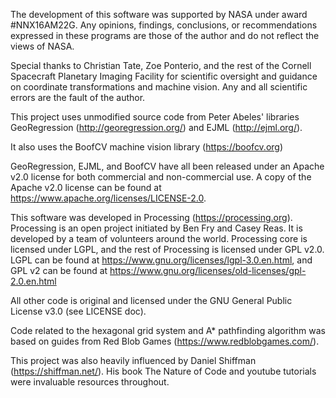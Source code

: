 The development of this software was supported by NASA under award #NNX16AM22G. Any opinions, findings, conclusions, or recommendations expressed in these programs are those of the author and do not reflect the views of NASA.

Special thanks to Christian Tate, Zoe Ponterio, and the rest of the Cornell Spacecraft Planetary Imaging Facility for scientific oversight and guidance on coordinate transformations and machine vision. 
Any and all scientific errors are the fault of the author. 

This project uses unmodified source code from Peter Abeles' libraries GeoRegression (http://georegression.org/) and EJML (http://ejml.org/). 

It also uses the BoofCV machine vision library (https://boofcv.org)

GeoRegression, EJML, and BoofCV have all been released under an Apache v2.0 license for both commercial and non-commercial use. A copy of the Apache v2.0 license can be found at https://www.apache.org/licenses/LICENSE-2.0. 

This software was developed in Processing (https://processing.org). Processing is an open project initiated by Ben Fry and Casey Reas. It is developed by a team of volunteers around the world.
Processing core is licensed under LGPL, and the rest of Processing is licensed under GPL v2.0. 
LGPL can be found at https://www.gnu.org/licenses/lgpl-3.0.en.html, and GPL v2 can be found at https://www.gnu.org/licenses/old-licenses/gpl-2.0.en.html

All other code is original and licensed under the GNU General Public License v3.0 (see LICENSE doc). 

Code related to the hexagonal grid system and A* pathfinding algorithm was based on guides from Red Blob Games (https://www.redblobgames.com/).

This project was also heavily influenced by Daniel Shiffman (https://shiffman.net/). His book The Nature of Code and youtube tutorials were invaluable resources throughout.